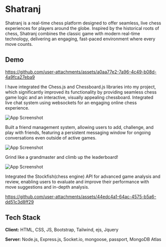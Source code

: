 # Shatranj

Shatranj is a real-time chess platform designed to offer seamless, live chess experiences for players around the globe. Inspired by the historical roots of chess, Shatranj combines the classic game with modern real-time technology, delivering an engaging, fast-paced environment where every move counts.

## Demo

https://github.com/user-attachments/assets/a0aa77e2-7a96-4c49-b08d-4a9fca27eba9

I have integrated the Chess.js and Chessboard.js libraries into my project, which significantly improved its functionality by providing seamless chess game logic and an interactive, visually appealing chessboard. Integrated live chat system using websockets for an engaging online chess experience.

![App Screenshot](https://res.cloudinary.com/de69w6b8t/image/upload/v1726076527/Screenshot_2024-09-09_103929_mv3lxr.png)

 Built a friend management system, allowing users to add, challenge, and play with friends, featuring a
persistent messaging window for ongoing conversations even outside of active games.

![App Screenshot](https://res.cloudinary.com/de69w6b8t/image/upload/v1726076548/Screenshot_2024-09-09_112926_vdeq9d.png)

Grind like a grandmaster and climb up the leaderboard!

![App Screenshot](https://res.cloudinary.com/de69w6b8t/image/upload/v1726076527/Screenshot_2024-09-09_103028_fhcwhl.png)

Integrated the Stockfish(chess engine) API for advanced game analysis and review, enabling users to
evaluate and improve their performance with move suggestions and in-depth analysis.

https://github.com/user-attachments/assets/44edc4a1-64ac-4575-b5a6-dd51c3d8ff29

## Tech Stack

**Client:** HTML, CSS, JS, Bootstrap, Tailwind, ejs, Jquery

**Server:** Node.js, Express.js, Socket.io, mongoose, passport, MongoDB Atlas

